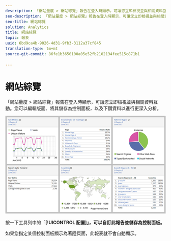 ```yaml
---
description: 「網站量度 > 網站綜覽」報告在登入時顯示，可讓您立即檢視並與相關資料互動。您可以編輯版面、將其儲存為控制面板，以及下鑽資料以進行更深入分析。
seo-description: 「網站量度 > 網站綜覽」報告在登入時顯示，可讓您立即檢視並與相關資料互動。您可以編輯版面、將其儲存為控制面板，以及下鑽資料以進行更深入分析。
seo-title: 網站綜覽
solution: Analytics
title: 網站綜覽
topic: 報表
uuid: 6bd9ca4b-9026-4d31-9fb3-3112a37cf845
translation-type: tm+mt
source-git-commit: 86fe1b3650100a05e52fb2102134fee515c871b1

---
```



# 網站綜覽

「網站量度 &gt; 網站綜覽」報告在登入時顯示，可讓您立即檢視並與相關資料互動。您可以編輯版面、將其儲存為控制面板，以及下鑽資料以進行更深入分析。

![](assets/site_overview_report.png)

按一下工具列中的「**[!UICONTROL 配置]」，可以自訂此報告並儲存為控制面板。**

如果您指定某個控制面板顯示為著陸頁面，此報表就不會自動顯示。

